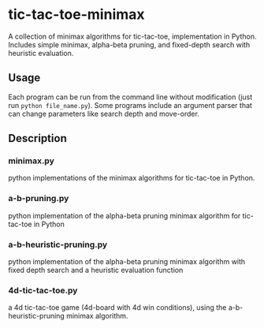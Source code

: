 # tic-tac-toe-minimax
A collection of minimax algorithms for tic-tac-toe, implementation in Python. Includes simple minimax, alpha-beta pruning, and fixed-depth search with heuristic evaluation.

## Usage

Each program can be run from the command line without modification (just run `python file_name.py`). Some programs include an argument parser that can change parameters like search depth and move-order.

## Description

### minimax.py

python implementations of the minimax algorithms for tic-tac-toe in Python. 

### a-b-pruning.py

python implementation of the alpha-beta pruning minimax algorithm for tic-tac-toe in Python

### a-b-heuristic-pruning.py

python implementation of the alpha-beta pruning minimax algorithm with fixed depth search and a heuristic evaluation function

### 4d-tic-tac-toe.py

a 4d tic-tac-toe game (4d-board with 4d win conditions), using the a-b-heuristic-pruning minimax algorithm.

